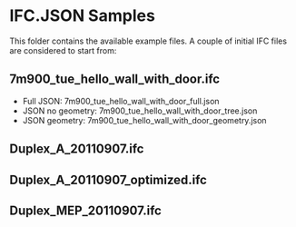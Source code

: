 # IFC.JSON Samples
This folder contains the available example files. A couple of initial IFC files are considered to start from:

## 7m900_tue_hello_wall_with_door.ifc
- Full JSON: 7m900_tue_hello_wall_with_door_full.json
- JSON no geometry: 7m900_tue_hello_wall_with_door_tree.json
- JSON geometry: 7m900_tue_hello_wall_with_door_geometry.json

## Duplex_A_20110907.ifc


## Duplex_A_20110907_optimized.ifc



## Duplex_MEP_20110907.ifc